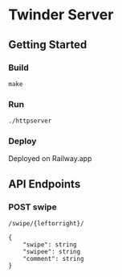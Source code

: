 # Twinder Server

## Getting Started

### Build
```
make
```

### Run
```
./httpserver
```

### Deploy

Deployed on Railway.app

## API Endpoints

### POST swipe
```
/swipe/{leftorright}/

{
    "swipe": string
    "swipee": string
    "comment": string
}
```
